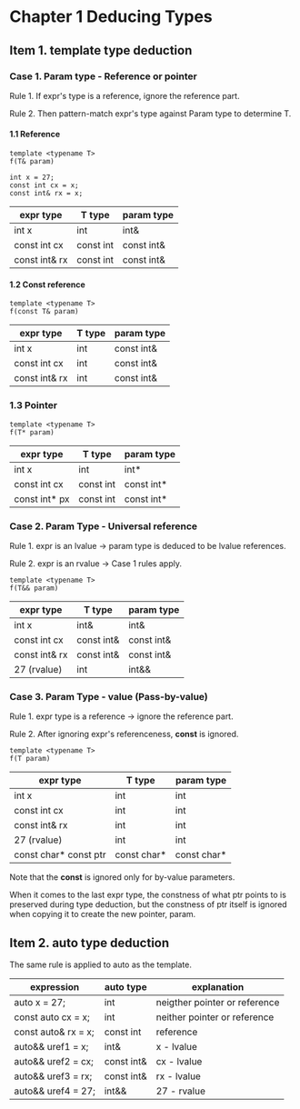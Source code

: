 # Chapter 1 Deducing Types

## Item 1. template type deduction


### Case 1. Param type - Reference or pointer

Rule 1. If expr's type is a reference, ignore the reference part.

Rule 2. Then pattern-match expr's type against Param type to determine T.

#### 1.1 Reference

```
template <typename T>
f(T& param)

int x = 27;
const int cx = x;
const int& rx = x;
```


expr type | T type | param type
----- | ----- | ----- |
int x | int | int&
const int cx | const int | const int&
const int& rx | const int | const int&

#### 1.2 Const reference

```
template <typename T>
f(const T& param)
```

expr type| T type | param type
----- | ----- | ----- |
int x | int | const int&
const int cx | int | const int&
const int& rx | int | const int&

### 1.3 Pointer

```
template <typename T>
f(T* param)
```

expr type| T type | param type
----- | ----- | ----- |
int x | int | int*
const int cx | const int | const int*
const int* px | const int | const int*

### Case 2. Param Type - Universal reference

Rule 1. expr is an lvalue &rarr; param type is deduced to be lvalue references.

Rule 2. expr is an rvalue &rarr; Case 1 rules apply.

```
template <typename T>
f(T&& param)
```

expr type| T type | param type
----- | ----- | ----- |
int x | int& | int&
const int cx | const int& | const int&
const int& rx | const int& | const int&
27 (rvalue) | int | int&&

### Case 3. Param Type - value (Pass-by-value)

Rule 1. expr type is a reference &rarr; ignore the reference part.

Rule 2. After ignoring expr's referenceness, **const** is ignored.

```
template <typename T>
f(T param)
```

expr type| T type | param type
----- | ----- | ----- |
int x | int | int
const int cx | int | int
const int& rx | int | int
27 (rvalue) | int | int
const char* const ptr | const char* | const char*

Note that the **const** is ignored only for by-value parameters.

When it comes to the last expr type, the constness of what ptr points to is preserved during type deduction, but the constness of ptr itself is ignored when copying it to create the new pointer, param.

## Item 2. auto type deduction

The same rule is applied to auto as the template.

expression | auto type | explanation
--- | --- | --- |
auto x = 27; | int | neigther pointer or reference
const auto cx = x; | int | neither pointer or reference
const auto& rx = x; | const int | reference
auto&& uref1 = x; | int& | x - lvalue
auto&& uref2 = cx; | const int& | cx - lvalue
auto&& uref3 = rx; | const int& | rx - lvalue
auto&& uref4 = 27; | int&& | 27 - rvalue
